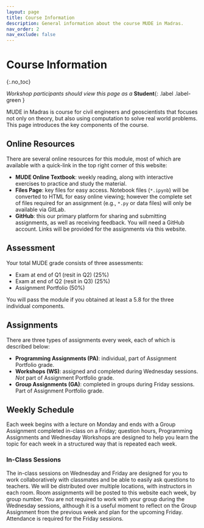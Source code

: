 ```yaml
---
layout: page
title: Course Information
description: General information about the course MUDE in Madras.
nav_order: 2
nav_exclude: false
---
```


<!-- <a href="" target="_blank"></a> -->
<!-- [](.md) -->

# Course Information
{:.no_toc}

_Workshop participants should view this page as a_ **Student**{: .label .label-green }

MUDE in Madras is course for civil engineers and geoscientists that focuses not only on theory, but also using computation to solve real world problems. This page introduces the key components of the course.

## Online Resources

There are several online resources for this module, most of which are available with a quick-link in the top right corner of this website:
- **MUDE Online Textbook**: weekly reading, along with interactive exercises to practice and study the material. 
- **Files Page**: key files for easy access. Notebook files (`*.ipynb`) will be converted to HTML for easy online viewing; however the complete set of files required for an assignment (e.g., `*.py` or data files) will only be available via GitLab.
- **GitHub**: this our primary platform for sharing and submitting assignments, as well as receiving feedback. You will need a GitHub account. Links will be provided for the assignments via this website.

## Assessment

Your total MUDE grade consists of three assessments:	
- Exam at end of Q1 (resit in Q2) (25%)
- Exam at end of Q2 (resit in Q3) (25%)
- Assignment Portfolio (50%)

You will pass the module if you obtained at least a 5.8 for the three individual components.

## Assignments

There are three types of assignments every week, each of which is described below:
- **Programming Assignments (PA)**: individual, part of Assignment Portfolio grade.
- **Workshops (WS)**: assigned and completed during Wednesday sessions. _Not_ part of Assignment Portfolio grade.
- **Group Assignments (GA)**: completed in groups during Friday sessions. Part of Assignment Portfolio grade.

## Weekly Schedule

Each week begins with a lecture on Monday and ends with a Group Assignment completed in-class on a Friday; question hours, Programming Assignments and Wednesday Workshops are designed to help you learn the topic for each week in a structured way that is repeated each week.

### In-Class Sessions

The in-class sessions on Wednesday and Friday are designed for you to work collaboratively with classmates and be able to easily ask questions to teachers. We will be distributed over multiple locations, with instructors in each room. Room assignments will be posted to this website each week, by group number. You are not required to work with your group during the Wednesday sessions, although it is a useful moment to reflect on the Group Assignment from the previous week and plan for the upcoming Friday. Attendance is required for the Friday sessions.
